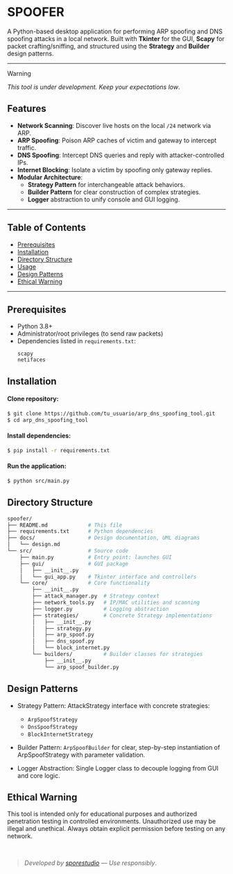 # SPOOFER

A Python-based desktop application for performing ARP spoofing and DNS spoofing attacks in a local network. Built with **Tkinter** for the GUI, **Scapy** for packet crafting/sniffing, and structured using the **Strategy** and **Builder** design patterns.

---

> [!WARNING]
> *This tool is under development. Keep your expectations low*.

## Features

- **Network Scanning**: Discover live hosts on the local `/24` network via ARP.  
- **ARP Spoofing**: Poison ARP caches of victim and gateway to intercept traffic.  
- **DNS Spoofing**: Intercept DNS queries and reply with attacker-controlled IPs.  
- **Internet Blocking**: Isolate a victim by spoofing only gateway replies.  
- **Modular Architecture**:  
  - **Strategy Pattern** for interchangeable attack behaviors.  
  - **Builder Pattern** for clear construction of complex strategies.  
  - **Logger** abstraction to unify console and GUI logging.  

---

## Table of Contents

- [Prerequisites](#prerequisites)  
- [Installation](#installation)  
- [Directory Structure](#directory-structure)  
- [Usage](#usage)  
- [Design Patterns](#design-patterns)  
- [Ethical Warning](#ethical-warning)  

---

## Prerequisites

- Python 3.8+  
- Administrator/root privileges (to send raw packets)  
- Dependencies listed in `requirements.txt`:
  ```text
  scapy
  netifaces
  ```

## Installation

#### Clone repository:

```bash
$ git clone https://github.com/tu_usuario/arp_dns_spoofing_tool.git
$ cd arp_dns_spoofing_tool
```

#### Install dependencies:

```bash
$ pip install -r requirements.txt
```

#### Run the application:

```bash
$ python src/main.py
```

## Directory Structure

```bash
spoofer/
├── README.md             # This file
├── requirements.txt      # Python dependencies
├── docs/                 # Design documentation, UML diagrams
│   └── design.md
└── src/                  # Source code
    ├── main.py           # Entry point: launches GUI
    ├── gui/              # GUI package
    │   ├── __init__.py
    │   └── gui_app.py    # Tkinter interface and controllers
    └── core/             # Core functionality
        ├── __init__.py
        ├── attack_manager.py  # Strategy context
        ├── network_tools.py   # IP/MAC utilities and scanning
        ├── logger.py          # Logging abstraction
        ├── strategies/        # Concrete Strategy implementations
        │   ├── __init__.py
        │   ├── strategy.py
        │   ├── arp_spoof.py
        │   ├── dns_spoof.py
        │   └── block_internet.py
        └── builders/          # Builder classes for strategies
            ├── __init__.py
            └── arp_spoof_builder.py
```



## Design Patterns

- Strategy Pattern: AttackStrategy interface with concrete strategies:

    - `ArpSpoofStrategy`
    - `DnsSpoofStrategy`
    - `BlockInternetStrategy`

- Builder Pattern: `ArpSpoofBuilder` for clear, step-by-step instantiation of ArpSpoofStrategy with parameter validation.

- Logger Abstraction: Single Logger class to decouple logging from GUI and core logic.

## Ethical Warning

This tool is intended only for educational purposes and authorized penetration testing in controlled environments. Unauthorized use may be illegal and unethical. Always obtain explicit permission before testing on any network.

<br>

> *Developed by [sporestudio](https://github.com/sporestudio) — Use responsibly*.

